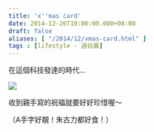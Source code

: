 ```yaml
---
title: 'x''mas card'
date: 2014-12-26T10:00:00.000+08:00
draft: false
aliases: [ "/2014/12/xmas-card.html" ]
tags : [lifestyle - 過日晨]
---
```


在這個科技發達的時代...

![](/images/xmascard.jpg)

收到親手寫的祝福就要好好珍惜喔～

（A手字好靚！朱古力都好食！）
